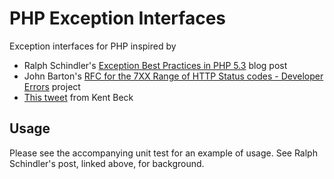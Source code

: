 PHP Exception Interfaces
========================

Exception interfaces for PHP inspired by

* Ralph Schindler's [Exception Best Practices in PHP 5.3](http://ralphschindler.com/2010/09/15/exception-best-practices-in-php-5-3) 
  blog post
* John Barton's [RFC for the 7XX Range of HTTP Status codes - Developer
  Errors](https://github.com/joho/7XX-rfc) project
* [This tweet](https://twitter.com/kentbeck/status/294689698360737792) from Kent
  Beck

Usage
-----

Please see the accompanying unit test for an example of usage.  See Ralph
Schindler's post, linked above, for background.
